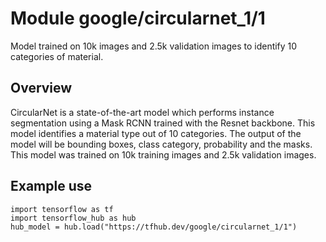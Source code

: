 # Module google/circularnet_1/1

Model trained on 10k images and 2.5k validation images to identify 10 categories
of material.

<!-- asset-path: internal -->
<!-- task: image-segmentation -->
<!-- fine-tunable: true -->
<!-- format: saved_model_2 -->
<!-- language: en -->
<!-- network-architecture: resnet -->
<!-- colab: https://colab.research.google.com/drive/1nhFGUk6SObXJwOps9v-bNGes8SVN7wHS?resourcekey=0-MEYemEzohXLr8wmaOb9b3w -->

## Overview

CircularNet is a state-of-the-art model which performs instance segmentation using
a Mask RCNN trained with the Resnet backbone. This model identifies a material
type out of 10 categories. The output of the model will be bounding boxes, class
category, probability and the masks. This model was trained on 10k training
images and 2.5k validation images.

## Example use

```
import tensorflow as tf
import tensorflow_hub as hub
hub_model = hub.load("https://tfhub.dev/google/circularnet_1/1")
```
